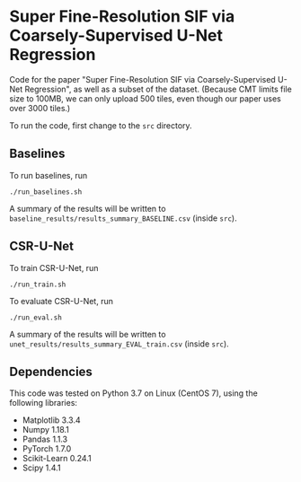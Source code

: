 # Super Fine-Resolution SIF via Coarsely-Supervised U-Net Regression

Code for the paper "Super Fine-Resolution SIF via Coarsely-Supervised U-Net Regression", as well as a subset of the dataset. (Because CMT limits file size to 100MB, we can only upload 500 tiles, even though our paper uses over 3000 tiles.)

To run the code, first change to the `src` directory.

## Baselines

To run baselines, run

`./run_baselines.sh`

A summary of the results will be written to `baseline_results/results_summary_BASELINE.csv` (inside `src`). 

## CSR-U-Net
To train CSR-U-Net, run

`./run_train.sh`

To evaluate CSR-U-Net, run

`./run_eval.sh`

A summary of the results will be written to `unet_results/results_summary_EVAL_train.csv` (inside `src`).

## Dependencies

This code was tested on Python 3.7 on Linux (CentOS 7), using the following libraries:

- Matplotlib 3.3.4
- Numpy 1.18.1
- Pandas 1.1.3
- PyTorch 1.7.0
- Scikit-Learn 0.24.1
- Scipy 1.4.1


